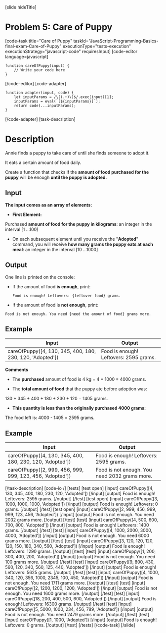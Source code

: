 
[slide hideTitle]
# Problem 5: Care of Puppy

[code-task title="Care of Puppy" taskId="JavaScript-Programming-Basics-final-exam-Care-of-Puppy" executionType="tests-execution" executionStrategy="javascript-code" requiresInput]
[code-editor language=javascript]
```
function careOfPuppy(input) {
	// Write your code here
}
```
[/code-editor]
[code-adapter]
```
function adapter(input, code) {
    let inputParams = /\((.+)\)$/.exec(input)[1];
    inputParams = eval(`[${inputParams}]`);
    return code(...inputParams);
}
```
[/code-adapter]
[task-description]

# Description
Annie finds a puppy to take care of until she finds someone to adopt it.

It eats a certain amount of food daily.

Create a function that checks if the **amount of food purchased for the puppy** will be enough **until the puppy is adopted.**

## Input

**The input comes as an array of elements:**

- **First Element:**

Purchased **amount of food for the puppy in kilograms**: an integer in the interval \[1 …100\]

- On each subsequent element until you receive the "**Adopted**" command, you will receive **how many grams the puppy eats at each meal**: an integer in the interval \[10 …1000\]

## Output

One line is printed on the console:

- If the amount of food **is enough**, print:

  `Food is enough! Leftovers: {leftover food} grams.` 

- If the amount of food is **not enough**, print:

 `Food is not enough. You need {need the amount of food} grams more.`

## Example

| **Input** | **Output** |
| --- | --- |
|careOfPuppy([4, 130, 345, 400, 180, 230, 120, 'Adopted']) | Food is enough! Leftovers: 2595 grams. |

**Comments**

- The **purchased** amount of food is 4 kg = 4 \* 1000 = 4000 grams.

- The **total amount of food** that the puppy ate before adoption was:

 130 \+ 345 \+ 400 \+ 180 \+ 230 \+ 120 = 1405 grams.

- **This quantity is less than the originally purchased 4000 grams:**

The food left is: 4000 \- 1405 \= 2595 grams.

## Example

| **Input** | **Output** |
| --- | --- |
|careOfPuppy([4, 130, 345, 400, 180, 230, 120, 'Adopted']) | Food is enough! Leftovers: 2595 grams. |
|careOfPuppy([2, 999, 456, 999, 999, 123, 456, 'Adopted']) | Food is not enough. You need 2032 grams more. |

[/task-description]
[code-io /]
[tests]
[test open]
[input]
careOfPuppy([4, 130, 345, 400, 180, 230, 120, 'Adopted'])
[/input]
[output]
Food is enough! Leftovers: 2595 grams.
[/output]
[/test]
[test open]
[input]
careOfPuppy([3, 1000, 1000, 1000, 'Adopted'])
[/input]
[output]
Food is enough! Leftovers: 0 grams.
[/output]
[/test]
[test open]
[input]
careOfPuppy([2, 999, 456, 999, 999, 123, 456, 'Adopted'])
[/input]
[output]
Food is not enough. You need 2032 grams more.
[/output]
[/test]
[test]
[input]
careOfPuppy([4, 500, 600, 700, 800, 'Adopted'])
[/input]
[output]
Food is enough! Leftovers: 1400 grams.
[/output]
[/test]
[test]
[input]
careOfPuppy([4, 1000, 2000, 3000, 4000, 'Adopted'])
[/input]
[output]
Food is not enough. You need 6000 grams more.
[/output]
[/test]
[test]
[input]
careOfPuppy([3, 120, 120, 120, 120, 150, 180, 340, 560, 'Adopted'])
[/input]
[output]
Food is enough! Leftovers: 1290 grams.
[/output]
[/test]
[test]
[input]
careOfPuppy([1, 200, 300, 400, 200, 'Adopted'])
[/input]
[output]
Food is not enough. You need 100 grams more.
[/output]
[/test]
[test]
[input]
careOfPuppy([9, 800, 430, 560, 120, 340, 560, 125, 440, 'Adopted'])
[/input]
[output]
Food is enough! Leftovers: 5625 grams.
[/output]
[/test]
[test]
[input]
careOfPuppy([4, 1000, 340, 120, 356, 1000, 2345, 100, 450, 'Adopted'])
[/input]
[output]
Food is not enough. You need 1711 grams more.
[/output]
[/test]
[test]
[input]
careOfPuppy([2, 1200, 1200, 1200, 'Adopted'])
[/input]
[output]
Food is not enough. You need 1600 grams more.
[/output]
[/test]
[test]
[input]
careOfPuppy([18, 200, 400, 500, 600, 'Adopted'])
[/input]
[output]
Food is enough! Leftovers: 16300 grams.
[/output]
[/test]
[test]
[input]
careOfPuppy([5, 5000, 1000, 234, 456, 789, 'Adopted'])
[/input]
[output]
Food is not enough. You need 2479 grams more.
[/output]
[/test]
[test]
[input]
careOfPuppy([1, 1000, 'Adopted'])
[/input]
[output]
Food is enough! Leftovers: 0 grams.
[/output]
[/test]
[/tests]
[/code-task]
[/slide]